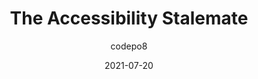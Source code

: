 ---
author: codepo8
date: 2021-07-20
layout: post.njk
tags:
  - article
  - accessibility
  - meta
target_url: https://christianheilmann.com/2021/07/20/the-accessibility-stalemate/
title: The Accessibility Stalemate
---
